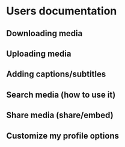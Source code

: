 # Users documentation

## Downloading media


## Uploading media


## Adding captions/subtitles

## Search media (how to use it)

## Share media (share/embed)

## Customize my profile options